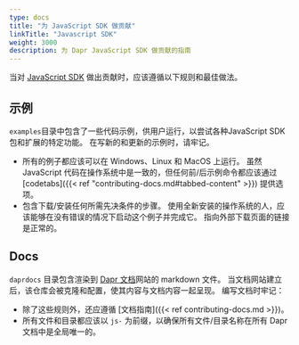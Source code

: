 ```yaml
---
type: docs
title: "为 JavaScript SDK 做贡献"
linkTitle: "Javascript SDK"
weight: 3000
description: 为 Dapr JavaScript SDK 做贡献的指南
---
```


当对 [JavaScript SDK](https://github.com/dapr/js-sdk) 做出贡献时，应该遵循以下规则和最佳做法。

## 示例

`examples`目录中包含了一些代码示例，供用户运行，以尝试各种JavaScript SDK 包和扩展的特定功能。 在写新的和更新的示例时，请牢记。

- 所有的例子都应该可以在 Windows、Linux 和 MacOS 上运行。 虽然 JavaScript 代码在操作系统中是一致的，但任何前/后示例命令都应该通过 [codetabs]({{< ref "contributing-docs.md#tabbed-content" >}}) 提供选项。
- 包含下载/安装任何所需先决条件的步骤。 使用全新安装的操作系统的人，应该能够在没有错误的情况下启动这个例子并完成它。 指向外部下载页面的链接是正常的。

## Docs

`daprdocs` 目录包含渲染到 [Dapr 文档](https://docs.dapr.io)网站的 markdown 文件。 当文档网站建立后，该仓库会被克隆和配置，使其内容与文档内容一起呈现。 编写文档时牢记：

   - 除了这些规则外，还应遵循 [文档指南]({{< ref contributing-docs.md >}})。
   - 所有文件和目录都应该以 `js-` 为前缀，以确保所有文件/目录名称在所有 Dapr 文档中是全局唯一的。
